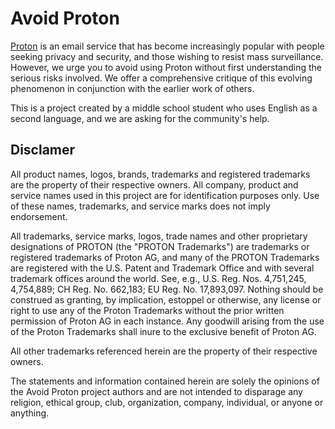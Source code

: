 # Avoid Proton
[Proton](https://proton.me/) is an email service that has become increasingly popular with people seeking privacy and security, and those wishing to resist mass surveillance. However, we urge you to avoid using Proton without first understanding the serious risks involved. We offer a comprehensive critique of this evolving phenomenon in conjunction with the earlier work of others.

This is a project created by a middle school student who uses English as a second language, and we are asking for the community's help.

## Disclamer

All product names, logos, brands, trademarks and registered trademarks are the property of their respective owners. All company, product and service names used in this project are for identification purposes only. Use of these names, trademarks, and service marks does not imply endorsement.

All trademarks, service marks, logos, trade names and other proprietary designations of PROTON (the "PROTON Trademarks") are trademarks or registered trademarks of Proton AG, and many of the PROTON Trademarks are registered with the U.S. Patent and Trademark Office and with several trademark offices around the world. See, e.g., U.S. Reg. Nos. 4,751,245, 4,754,889; CH Reg. No. 662,183; EU Reg. No. 17,893,097. Nothing should be construed as granting, by implication, estoppel or otherwise, any license or right to use any of the Proton Trademarks without the prior written permission of Proton AG in each instance. Any goodwill arising from the use of the Proton Trademarks shall inure to the exclusive benefit of Proton AG.

All other trademarks referenced herein are the property of their respective owners.

The statements and information contained herein are solely the opinions of the Avoid Proton project authors and are not intended to disparage any religion, ethical group, club, organization, company, individual, or anyone or anything.
